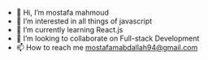 - 👋 Hi, I’m mostafa mahmoud 
- 👀 I’m interested in all things of javascript
- 🌱 I’m currently learning React.js
- 💞️ I’m looking to collaborate on Full-stack Development
- 📫 How to reach me mostafamabdallah94@gmail.com
